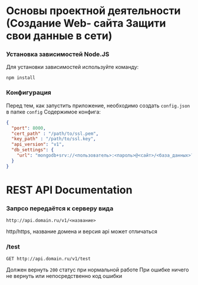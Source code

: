 # Основы проектной деятельности (Создание Web- сайта Защити свои данные в сети)

### Установка зависимостей Node.JS
Для установки зависимостей используйте команду:
```
npm install
```

### Конфигурация
Перед тем, как запустить приложение, необходимо создать `config.json` в папке `config`
Содержимое конфига:
```json
{
  "port": 8000,
  "cert_path" : "/path/to/ssl.pem",
  "key_path" : "/path/to/ssl.key",
  "api_version": "v1",
  "db_settings": {
    "url": "mongodb+srv://<пользователь>:<пароль>@<сайт>/<база_данных>?retryWrites=true&w=majority"
  }
}
```

# REST API Documentation
### Запрсо передаётся к серверу вида
```
http://api.domain.ru/v1/<название>
```
http/https, название домена и версия api может отличаться

### /test
```
GET http://api.domain.ru/v1/test
```
Должен вернуть `200` статус при нормальной работе
При ошибке ничего не вернуть или непосредственно код ошибки